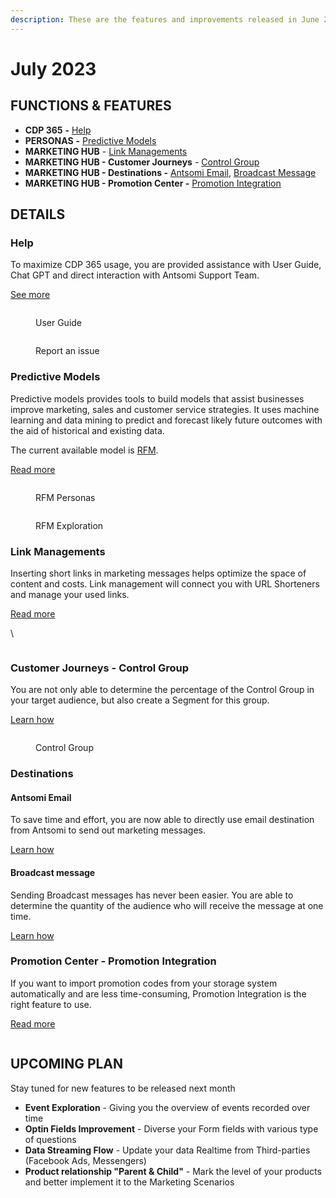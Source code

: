 ```yaml
---
description: These are the features and improvements released in June 2023.
---
```


# July 2023

## FUNCTIONS & FEATURES

* **CDP 365** **-** [Help](july-2023.md#help)
* **PERSONAS** **-** [Predictive Models](july-2023.md#predictive-models)
* **MARKETING HUB** - [Link Managements](july-2023.md#link-managements)
* **MARKETING HUB - Customer Journeys** - [Control Group](july-2023.md#customer-journeys-control-group)
* **MARKETING HUB - Destinations -** [Antsomi Email](july-2023.md#antsomi-email), [Broadcast Message](july-2023.md#broadcast-message)
* **MARKETING HUB - Promotion Center -** [Promotion Integration](july-2023.md#promotion-center-promotion-integration)

## DETAILS

### Help

To maximize CDP 365 usage, you are provided assistance with User Guide, Chat GPT and direct interaction with Antsomi Support Team.&#x20;

[See more ](https://docs.antsomi.com/cdp-365-user-guide-en/cdp-365-introduction/help-feature)

<figure><img src="https://lh6.googleusercontent.com/Uh62sfhXcR6YRazBy1sUQMQ2Ssgm-tFWLpcD10lBjFaYxKCkl_MS2HK_jNnFw_iUcPWYlwumQ_RcCOD9ouaH2ZzGQImCZM7szzSnTyIyk5ct-XivH83yg47nx2pG4L29oWjiShqXpJfakYjfsc4iSMQ" alt=""><figcaption><p>User Guide</p></figcaption></figure>

<figure><img src="https://lh3.googleusercontent.com/TGfd2kPnV9O_7WLunSvLDcSB-nbyPfjt_QpRDE2bDxe4nbc_aiDIyEf956tet1RfToZ6ynEJHYbnm7zONvv4h6iN8-9A_YdBvit-QLarz1qkkQysqYgLlCO-JNNKHYo4cGH8ECakdZYLUpic06oAsuU" alt=""><figcaption><p>Report an issue</p></figcaption></figure>

### Predictive Models

Predictive models provides tools to build models that assist businesses improve marketing, sales and customer service strategies. It uses machine learning and data mining to predict and forecast likely future outcomes with the aid of historical and existing data.&#x20;

The current available model is [RFM](https://docs.antsomi.com/cdp-365-user-guide-en/personas/predictive-models/rfm-model).&#x20;

[Read more](https://docs.antsomi.com/cdp-365-user-guide-en/personas/predictive-models)

<figure><img src="https://lh4.googleusercontent.com/zZsJsD4QaSPbO2VmehBQa-iDE-Y81KMMXvb6hCLzcF7q9_TSae9SZCsCJ2NL1bf7waNIuP82TlEUS5H0NGGTw75Vm8mJ2IgHqqQ3XPXG7mEjFt1ldcYtgOtvoqE4NxstTH0AQqlUpgPJ96znAa65gCk" alt=""><figcaption><p>RFM Personas</p></figcaption></figure>

<figure><img src="https://lh6.googleusercontent.com/7oe711q2TlY4tPVrq2aOVSFeO-WlyUSSXFwCqVqlFqR1wvpFvMUg-YWks-380EznWcExGTfRba1PLkNOrNfP-rGWg9aNfUcCz2FWNWl-F64BfNGojxDxW4MvNiTqym4PxMnLffhOHXNMD2LDzRuJLpo" alt=""><figcaption><p>RFM Exploration</p></figcaption></figure>

### Link Managements

Inserting short links in marketing messages helps optimize the space of content and costs. Link management will connect you with URL Shorteners and manage your used links.

[Read more](https://docs.antsomi.com/cdp-365-user-guide-en/marketing-hub/link-management)

\


<figure><img src="https://lh4.googleusercontent.com/wV8qN7aRQB4PwHz56z6MvkyOe8KOT7XF7vn7mpX-rQtyIAvjspre5dE4S1OqlsD7dj8v1hTyZLNVu5v2s91pOxua3caGkj3NoUd2GlA7nAXdBgFO_z9mnC2YeOS1w3B4pC-IFKiT3JHbZ7bfS44mVuQ" alt=""><figcaption></figcaption></figure>

### Customer Journeys - Control Group

You are not only able to determine the percentage of the Control Group in your target audience, but also create a Segment for this group.

[Learn how](https://docs.antsomi.com/cdp-365-user-guide-en/marketing-hub/customer-journeys#a-b-split)

<figure><img src="https://lh3.googleusercontent.com/RjmmHcPknYb6_bSUlDhjr-QG4Hqj8HJWMjZAGMvvnCspcDOwEsmJIJ7iTNJjlZ2my4JC7puoTLpj8AqNMdg9dUBo2IKdvADgK7r7HlmKtGc0k54__g_YzqOTbr4WgJWYxbli0xrnraNIV04SHMt2Lmk" alt=""><figcaption><p>Control Group</p></figcaption></figure>

### Destinations

#### **Antsomi Email**&#x20;

To save time and effort, you are now able to directly use email destination from Antsomi to send out marketing messages.

[Learn how](https://docs.antsomi.com/cdp-365-user-guide-en/marketing-hub/destinations/all-destinations/email#antsomi-email)&#x20;

#### **Broadcast message**

Sending Broadcast messages has never been easier. You are able to determine  the quantity of the audience who will receive the message at one time.

[Learn how](https://docs.antsomi.com/cdp-365-user-guide-en/marketing-hub/destinations/all-destinations/sms#esms-sms)



### Promotion Center - Promotion Integration

If you want to import promotion codes from your storage system automatically and are less time-consuming, Promotion Integration is the right feature to use.

[Read more](https://docs.antsomi.com/cdp-365-user-guide-en/marketing-hub/promotion-center#ii.-promotion-integration)

<figure><img src="https://lh3.googleusercontent.com/SEy4PK1URa72itGxvNGaGPA1ipOe8qX1WEvSWIhi8bk6ozNORgHowf_qDghocAM-G130y5X7U239NLAgvzl5_zjUBQzFq7QSC2yg4cWcIB_8LgCmGbqSVIoQeOIw8mSlZskArFUldxXupIdIio-XELM" alt=""><figcaption></figcaption></figure>

## UPCOMING PLAN

Stay tuned for new features to be released next month

* **Event Exploration** - Giving you the overview of events recorded over time
* **Optin Fields Improvement** - Diverse your Form fields with various type of questions
* **Data Streaming Flow** - Update your data Realtime from Third-parties (Facebook Ads, Messengers)
* **Product relationship "Parent & Child"** - Mark the level of your products and better implement it to the Marketing Scenarios
